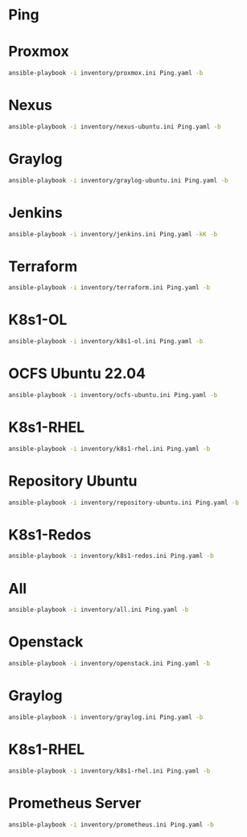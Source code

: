 # Ping

# Proxmox
```bash
ansible-playbook -i inventory/proxmox.ini Ping.yaml -b
```

# Nexus
```bash
ansible-playbook -i inventory/nexus-ubuntu.ini Ping.yaml -b
```

# Graylog
```bash
ansible-playbook -i inventory/graylog-ubuntu.ini Ping.yaml -b
```

# Jenkins
```bash
ansible-playbook -i inventory/jenkins.ini Ping.yaml -kK -b
```

# Terraform
```bash
ansible-playbook -i inventory/terraform.ini Ping.yaml -b
```

# K8s1-OL
```bash
ansible-playbook -i inventory/k8s1-ol.ini Ping.yaml -b
```

# OCFS Ubuntu 22.04
```bash
ansible-playbook -i inventory/ocfs-ubuntu.ini Ping.yaml -b
```

# K8s1-RHEL
```bash
ansible-playbook -i inventory/k8s1-rhel.ini Ping.yaml -b
```

# Repository Ubuntu
```bash
ansible-playbook -i inventory/repository-ubuntu.ini Ping.yaml -b
```

# K8s1-Redos
```bash
ansible-playbook -i inventory/k8s1-redos.ini Ping.yaml -b
```

# All
```bash
ansible-playbook -i inventory/all.ini Ping.yaml -b
```

# Openstack
```bash
ansible-playbook -i inventory/openstack.ini Ping.yaml -b
```

# Graylog
```bash
ansible-playbook -i inventory/graylog.ini Ping.yaml -b
```

# K8s1-RHEL
```bash
ansible-playbook -i inventory/k8s1-rhel.ini Ping.yaml -b
```

# Prometheus Server
```bash
ansible-playbook -i inventory/prometheus.ini Ping.yaml -b
```


